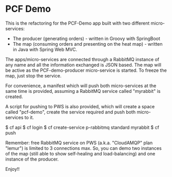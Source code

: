 PCF Demo
=========

This is the refactoring for the PCF-Demo app built with two different micro-services: 

- The producer (generating orders) - written in Groovy with SpringBoot 
- The map (consuming orders and presenting on the heat map) - written in Java with Spring Web MVC.

The apps/micro-services are connected through a RabbitMQ instance of any name and all the information exchanged is JSON based.
The map will be active as the PCF-demo-producer micro-service is started. To freeze the map, just stop the service.

For convenience, a manifest which will push both micro-services at the same time is provided, assuming a RabbitMQ service called "myrabbit" is created.

A script for pushing to PWS is also provided, which will create a space called "pcf-demo", create the service required and push both micro-services to it.

<instructions based on PCF>

$ cf api <your cf api>
$ cf login 
$ cf create-service p-rabbitmq standard myrabbit
$ cf push


Remember:  free RabbitMQ service on PWS (a.k.a. "CloudAMQP" plan "lemur") is limited to 3 connections max. So, you can demo two instances of the map (still able to show self-healing and load-balancing) and one instance of the producer.

Enjoy!!
